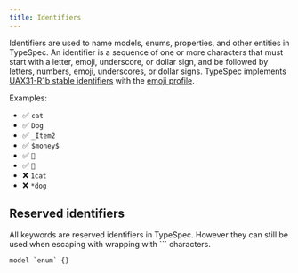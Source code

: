 ```yaml
---
title: Identifiers
---
```


Identifiers are used to name models, enums, properties, and other entities in TypeSpec. An identifier is a sequence of one or more characters that must start with a letter, emoji, underscore, or dollar sign, and be followed by letters, numbers, emoji, underscores, or dollar signs. TypeSpec implements [UAX31-R1b stable identifiers](http://www.unicode.org/reports/tr31/#R1b) with the [emoji profile](http://www.unicode.org/reports/tr31/#Emoji_Profile).

Examples:

- ✅ `cat`
- ✅ `Dog`
- ✅ `_Item2`
- ✅ `$money$`
- ✅ `🎉`
- ✅ `🚀`
- ❌ `1cat`
- ❌ `*dog`

## Reserved identifiers

All keywords are reserved identifiers in TypeSpec. However they can still be used when escaping with wrapping with `\`` characters.

```tsp
model `enum` {}
```
